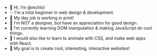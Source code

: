 - 👋 Hi, I’m @mchlol
- ✨ I'm a total beginner in web design & development.
- 📄 My day job is working in print!
- 💎 I'm NOT a designer, but have an appreciation for good design.
- 💃 I’m currently learning DOM manipulation & making JavaScript do cool things.
- 🌱 I would also like to learn to animate with CSS, and make web apps with React.
- 🔮 My goal is to create cool, interesting, interactive websites!
